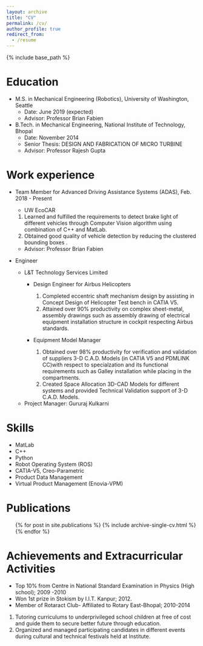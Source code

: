 ```yaml
---
layout: archive
title: "CV"
permalink: /cv/
author_profile: true
redirect_from:
  - /resume
---
```


{% include base_path %}

Education
======
* M.S. in Mechanical Engineering (Robotics), University of Washington, Seattle
  * Date: June 2019 (expected)
  * Advisor: Professor Brian Fabien
* B.Tech. in Mechanical Engineering, National Institute of Technology, Bhopal
  * Date: November 2014 
  * Senior Thesis: DESIGN AND FABRICATION OF MICRO TURBINE
  * Advisor: Professor Rajesh Gupta

Work experience
======
* Team Member for Advanced Driving Assistance Systems (ADAS), Feb. 2018 - Present
  * UW EcoCAR
  1. Learned and fulfilled the requirements to detect brake light of different vehicles through Computer Vision algorithm   using combination of C++ and MatLab.
  2. Obtained good quality of vehicle detection by reducing the clustered bounding boxes .
  * Advisor: Professor Brian Fabien

* Engineer
  * L&T Technology Services Limited
    * Design Engineer for Airbus Helicopters 
      1. Completed eccentric shaft mechanism design by assisting in Concept Design of Helicopter Test bench in CATIA V5.
      2. Attained over 90% productivity on complex sheet-metal, assembly drawings such as assembly drawing of electrical equipment installation structure in cockpit respecting Airbus standards.

    * Equipment Model Manager
      1. Obtained over 98% productivity for verification and validation of suppliers 3-D C.A.D. Models (in CATIA V5 and PDMLINK CC)with respect to specialzation and its functional requirements such as Galley installation while placing in the compartments.
      2. Created Space Allocation 3D-CAD Models for different systems and provided Technical Validation support of 3-D C.A.D. Models.
  * Project Manager: Gururaj Kulkarni
  
Skills
======
* MatLab
* C++
* Python
* Robot Operating System (ROS)
* CATIA-V5, Creo-Parametric
* Product Data Management 
* Virtual Product Management (Enovia-VPM)

Publications
======
  <ul>{% for post in site.publications %}
    {% include archive-single-cv.html %}
  {% endfor %}</ul>
  
Achievements and Extracurricular Activities
======
* Top 10% from Centre in National Standard Examination in Physics (High school); 2009 -2010
* Won 1st prize in Stokism by I.I.T. Kanpur; 2012.
* Member of Rotaract Club- Affiliated to Rotary East-Bhopal; 2010-2014
 1. Tutoring curriculums to underprivileged school children at free of cost and guide them to secure better future through
education.
 2. Organized and managed participating candidates in different events during cultural and technical festivals held at Institute.

